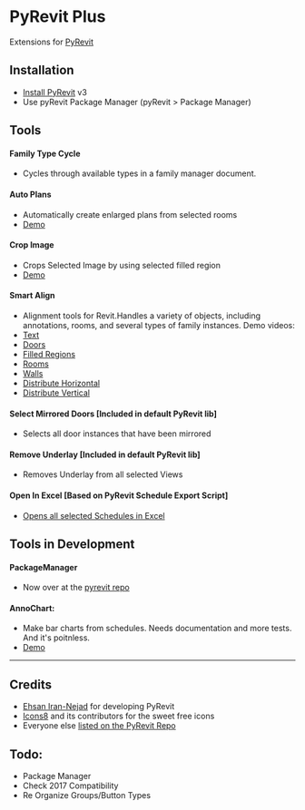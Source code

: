 # PyRevit Plus

Extensions for [PyRevit](https://raw.githubusercontent.com/eirannejad/pyRevit/master/README.md)

## Installation
* [Install PyRevit](https://github.com/eirannejad/pyRevit/) v3
* Use pyRevit Package Manager (pyRevit > Package Manager)

## Tools

#### Family Type Cycle
* Cycles through available types in a family manager document.

#### Auto Plans
* Automatically create enlarged plans from selected rooms
* [Demo](https://vimeo.com/180428842)

#### Crop Image
* Crops Selected Image by using selected filled region
* [Demo](https://vimeo.com/180429233)

#### Smart Align
* Alignment tools for Revit.Handles a variety of objects, including annotations, rooms, and several types of family instances. Demo videos:
* [Text](https://vimeo.com/174676628)
* [Doors](https://vimeo.com/174676630)
* [Filled Regions](https://vimeo.com/174676631)
* [Rooms](https://vimeo.com/174676632)
* [Walls](https://vimeo.com/174676629)
* [Distribute Horizontal](https://vimeo.com/176463031)
* [Distribute Vertical](https://vimeo.com/176463029)

#### Select Mirrored Doors [Included in default PyRevit lib]
* Selects all door instances that have been mirrored

#### Remove Underlay [Included in default PyRevit lib]
* Removes Underlay from all selected Views

#### Open In Excel [Based on PyRevit Schedule Export Script]
* [Opens all selected Schedules in Excel](https://vimeo.com/175722720)

## Tools in Development

#### PackageManager
* Now over at the [pyrevit repo](https://github.com/eirannejad/pyRevit/issues/119)

#### AnnoChart:
* Make bar charts from schedules. Needs documentation and more tests. And it's poitnless.
* [Demo](https://vimeo.com/177012499)

---

## Credits
* [Ehsan Iran-Nejad](https://github.com/eirannejad) for developing PyRevit
* [Icons8](https://icons8.com/) and its contributors for the sweet free icons
* Everyone else  [listed on the PyRevit Repo](https://github.com/eirannejad/pyRevit/blob/master/README.md#credits)

## Todo:
* Package Manager
* Check 2017 Compatibility
* Re Organize Groups/Button Types
